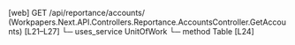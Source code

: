 [web] GET /api/reportance/accounts/  (Workpapers.Next.API.Controllers.Reportance.AccountsController.GetAccounts)  [L21–L27]
  └─ uses_service UnitOfWork
    └─ method Table [L24]

